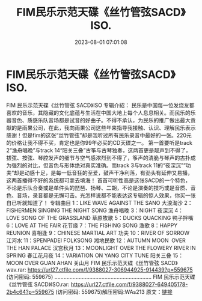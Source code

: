 ﻿---
title: FIM民乐示范天碟《丝竹管弦SACD》ISO.
date: 2023-08-01 07:01:08
categories: 古典音乐、新世纪、纯音雅乐
tags: 纯音雅乐
---
# FIM民乐示范天碟《丝竹管弦SACD》ISO.

FIM 民乐示范天碟《丝竹管弦 SACD》ISO
专辑介紹：
民乐是中国每一位发烧友都喜欢的音乐，其隐藏的文化底蕴与生活在中国大地上每个人息息相关。而民乐的乐器音色、质感乐队音场都是试音的好曲子。不得不承认，为民乐的推广做出最大贡献的是雨果公司，在此，我向雨果公司这些年来指导我接触、认识、理解民乐表示感谢！但是fim的这张“丝竹管弦”却是我听过所有民乐录音中最好的一张。220元的价格让我不得不买，肯定也是你99年必买的CD天碟之一。
第一首要听是track 2“渔舟唱晚”与track
14“阳关三叠”古筝与古琴独奏，这两首更是靓声到不得了，拔弦、按弦、琴腔发声的细节与空气感浓烈到不得了，筝声的清脆与琴声的古扑成为强烈的对比，但音色与形体绝对真实准确。而track
3与track
11的“夜深沉”“功夫”却是动感十足，是每一低音狂的至爱，鼓声干净利落，有劲头有延伸又易播，这两首播得不好的系统都可拿去填海！
首首可听性高是这张SACD的一个特色，不论是乐队合奏或是单件头的琵琶、扬琴、二胡，不论是演奏的技巧或是音质、音色、音场，录音都是无懈可击。光怎样说都不能表达这专辑的惊人效果，你买一张自已听就知道了！
专辑曲目
1：LIKE WAVE AGAINST THE SANO 大浪淘沙
2：FISHERMEN SINGING THE NIGHT SONG 渔舟唱晚
3：NIGHT 夜深沉
4：LOVE SONG OF THE GRASSLAND 草原牧歌
5：DUCKS QUACKING 鸭子拌嘴
6：LOVE AT THE FAIR 花节缘
7：THE FISHING SONG 渔歌
8：HAPPY REUNION 喜相逢
9：CHINESE MARTIAL ART 功夫
10：RIVER OF SORROW 江河水
11：SPENPADEI FOLKSONG 湘地民歌
12：AUTUMN MOON  OVER THE HAN PALACE 汉宫秋月
13：MOONLIGHT OVER THE FLOWERY RIVER IN SPRING 春江花月夜
14：VARIATION ON YANG CITY TUNE 阳关三叠
15：MOON OVER GUAN AHAN 关山月
FIM 民乐示范天碟《丝竹管弦 SACD》wav.rar: https://url27.ctfile.com/f/9388027-306944925-914439?p=559675
(访问密码: 559675)
................................................................
FIM 民乐示范天碟《丝竹管弦 SACD》ISO.rar: https://url27.ctfile.com/f/9388027-649405178-2b4c64?p=559675
(访问密码: 559675)解压密码:WAs213
原文：[链接](https://blog.sina.com.cn/s/blog_1647c7e76010312wu.html)
